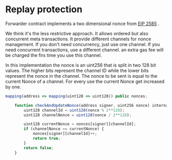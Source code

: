 # Replay protection

Forwarder contract implements a two dimensional nonce from [EIP 2585](https://github.com/ethereum/EIPs/issues/2585) .

We think it's the less restrictive approach. It allows ordered but also concurrent meta transactions. It provide different channels for nonce management. If you don't need concurrency, just use one channel. If you need concurrent transactions, use a different channel. an extra gas fee will be charged the firs time you use this channel.

In this implementation the nonce is an uint256 that is split in two 128 bit values. The higher bits represent the channel ID while the lower bits represent the nonce in the channel. The nonce to be sent is equal to the current Nonce of a channel. For every use the current Nonce get increased by one.

```javascript
mapping(address => mapping(uint128 => uint128)) public nonces;

    function checkAndUpdateNonce(address signer, uint256 nonce) internal returns (bool) {
        uint128 channelId = uint128(nonce % 2**128);
        uint128 channelNonce = uint128(nonce / 2**128);

        uint128 currentNonce = nonces[signer][channelId];
        if (channelNonce == currentNonce) {
            nonces[signer][channelId]++;
            return true;
        }
        return false;
    }
```

